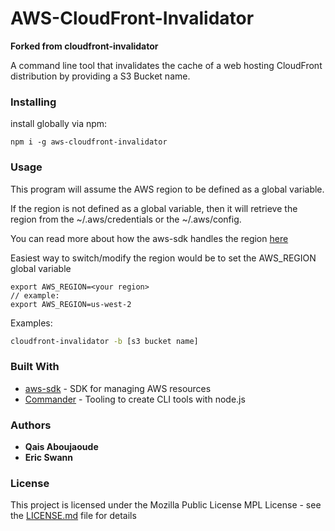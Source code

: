# AWS-CloudFront-Invalidator 
**Forked from cloudfront-invalidator**

A command line tool that invalidates the cache of a web hosting CloudFront distribution by providing a S3 Bucket name. 
### Installing

install globally via npm:

```
npm i -g aws-cloudfront-invalidator
```

### Usage

This program will assume the AWS region to be defined as a global variable.  

If the region is not defined as a global variable, then it will retrieve the region from the ~/.aws/credentials  or the ~/.aws/config. 

You can read more about how the aws-sdk handles the region [here](https://docs.aws.amazon.com/sdk-for-javascript/v2/developer-guide/setting-region.html#setting-region-order-of-precedence)

Easiest way to switch/modify the region would be to set the AWS_REGION global variable

~~~
export AWS_REGION=<your region>
// example:
export AWS_REGION=us-west-2
~~~

Examples: 

~~~bash
cloudfront-invalidator -b [s3 bucket name]
~~~

### Built With

* [aws-sdk](https://aws.amazon.com/sdk-for-node-js/) - SDK for managing AWS resources
* [Commander](https://github.com/tj/commander.js/) - Tooling to create CLI tools with node.js

### Authors

* **Qais Aboujaoude** 
* **Eric Swann**

### License

This project is licensed under the Mozilla Public License MPL  License - see the [LICENSE.md](LICENSE.md) file for details
